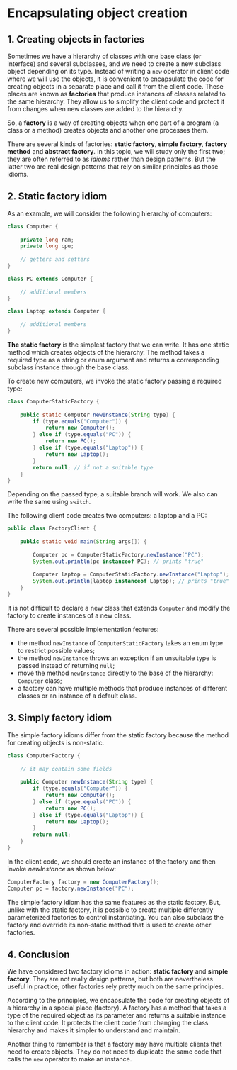 # Encapsulating object creation

## 1. Creating objects in factories

Sometimes we have a hierarchy of classes with one base class (or interface) and several subclasses, and we need to create a new subclass object depending on its type. Instead of writing a `new` operator in client code where we will use the objects, it is convenient to encapsulate the code for creating objects in a separate place and call it from the client code. These places are known as **factories** that produce instances of classes related to the same hierarchy. They allow us to simplify the client code and protect it from changes when new classes are added to the hierarchy.

So, a **factory** is a way of creating objects when one part of a program (a class or a method) creates objects and another one processes them.

There are several kinds of factories: **static factory**, **simple factory**, **factory method** and **abstract factory**. In this topic, we will study only the first two; they are often referred to as *idioms* rather than design patterns. But the latter two are real design patterns that rely on similar principles as those idioms.

## 2. Static factory idiom

As an example, we will consider the following hierarchy of computers:
```java
class Computer {
    
    private long ram;
    private long cpu;
    
    // getters and setters
}

class PC extends Computer { 
    
    // additional members
}

class Laptop extends Computer { 
    
    // additional members
}
```

**The static factory** is the simplest factory that we can write. It has one static method which creates objects of the hierarchy. The method takes a required type as a string or enum argument and returns a corresponding subclass instance through the base class.

To create new computers, we invoke the static factory passing a required type:

```java
class ComputerStaticFactory {
    
    public static Computer newInstance(String type) {
        if (type.equals("Computer")) {
            return new Computer();
        } else if (type.equals("PC")) {
            return new PC();
        } else if (type.equals("Laptop")) {
            return new Laptop();
        }
        return null; // if not a suitable type
    }
}
```

Depending on the passed type, a suitable branch will work. We also can write the same using `switch`.

The following client code creates two computers: a laptop and a PC:

```java
public class FactoryClient {
    
    public static void main(String args[]) {
        
        Computer pc = ComputerStaticFactory.newInstance("PC");
        System.out.println(pc instanceof PC); // prints "true"
       
        Computer laptop = ComputerStaticFactory.newInstance("Laptop");
        System.out.println(laptop instanceof Laptop); // prints "true"
    }
} 
```

It is not difficult to declare a new class that extends `Computer` and modify the factory to create instances of a new class.

There are several possible implementation features:

- the method `newInstance` of `ComputerStaticFactory` takes an enum type to restrict possible values;
- the method `newInstance` throws an exception if an unsuitable type is passed instead of returning `null`;
- move the method `newInstance` directly to the base of the hierarchy: `Computer` class;
- a factory can have multiple methods that produce instances of different classes or an instance of a default class.

## 3. Simply factory idiom

The simple factory idioms differ from the static factory because the method for creating objects is non-static.

```java
class ComputerFactory {
    
    // it may contain some fields
    
    public Computer newInstance(String type) {
        if (type.equals("Computer")) {
            return new Computer();
        } else if (type.equals("PC")) {
            return new PC();
        } else if (type.equals("Laptop")) {
            return new Laptop();
        }
        return null;
    }
}
```

In the client code, we should create an instance of the factory and then invoke *newInstance* as shown below:

```java
ComputerFactory factory = new ComputerFactory();
Computer pc = factory.newInstance("PC");
```

The simple factory idiom has the same features as the static factory. But, unlike with the static factory, it is possible to create multiple differently parameterized factories to control instantiating. You can also subclass the factory and override its non-static method that is used to create other factories.

## 4. Conclusion

We have considered two factory idioms in action: **static factory** and **simple factory**. They are not really design patterns, but both are nevertheless useful in practice; other factories rely pretty much on the same principles.

According to the principles, we encapsulate the code for creating objects of a hierarchy in a special place (factory). A factory has a method that takes a type of the required object as its parameter and returns a suitable instance to the client code. It protects the client code from changing the class hierarchy and makes it simpler to understand and maintain.

Another thing to remember is that a factory may have multiple clients that need to create objects. They do not need to duplicate the same code that calls the `new` operator to make an instance.
